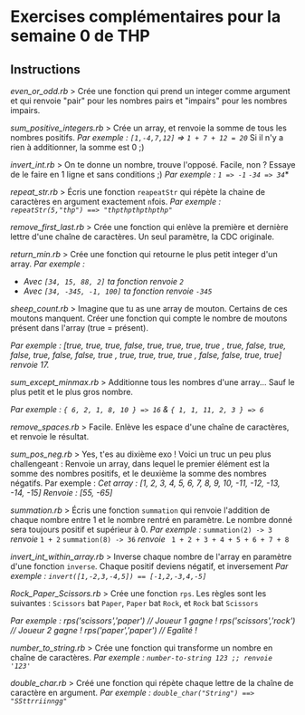 Exercises complémentaires pour la semaine 0 de THP
==========

## Instructions

*even_or_odd.rb* > Crée une fonction qui prend un integer comme argument et qui renvoie "pair" pour les nombres pairs et "impairs" pour les nombres impairs.

*sum_positive_integers.rb* > Crée un array, et renvoie la somme de tous les nombres positifs.
*Par exemple :  `[1,-4,7,12]` => `1 + 7 + 12 = 20`*
Si il n'y a rien à additionner, la somme est 0 ;)

*invert_int.rb* > On te donne un nombre, trouve l'opposé. Facile, non ? Essaye de le faire en 1 ligne et sans conditions ;)
**Par exemple  :* `1 => -1` `-34 => 34`**
     
*repeat_str.rb* > Écris une fonction `reapeatStr` qui répète la chaine de caractères en argument exactement `n`fois.
*Par exemple :  `repeatStr(5,"thp") ==> "thpthpthpthpthp"`*

*remove_first_last.rb* > Crée une fonction qui enlève la première et dernière lettre d'une chaîne de caractères. Un seul paramètre, la CDC originale.

*return_min.rb* > Crée une fonction qui retourne le plus petit integer d'un array. 
*Par exemple :* 
-  *Avec  `[34, 15, 88, 2]`  ta fonction renvoie  `2`*
-  *Avec  `[34, -345, -1, 100]`  ta fonction renvoie  `-345`*

*sheep_count.rb* > Imagine que tu as une array de mouton. Certains de ces moutons manquent. Créer une fonction qui compte le nombre de moutons présent dans l'array (true = présent).

*Par exemple : 
[true, true, true, false, true, true, true, true , true, false, true, false, true, false, false, true , true, true, true, true , false, false, true, true] renvoie 17.*

*sum_except_minmax.rb* > Additionne tous les nombres d'une array... Sauf le plus petit et le plus gros nombre.

*Par exemple : `{ 6, 2, 1, 8, 10 } => 16`  & `{ 1, 1, 11, 2, 3 } => 6`*

*remove_spaces.rb* > Facile. Enlève les espace d'une chaîne de caractères, et renvoie le résultat.

*sum_pos_neg.rb* > Yes, t'es au dixième exo ! Voici un truc un peu plus challengeant : 
Renvoie un array, dans lequel le premier élément est la somme des nombres positifs, et le deuxième la somme des nombres négatifs.
Par exemple : 
*Cet array :  [1, 2, 3, 4, 5, 6, 7, 8, 9, 10, -11, -12, -13, -14, -15] 
Renvoie :  [55, -65]*

*summation.rb* > Écris une fonction `summation` qui renvoie l'addition de chaque nombre entre 1 et le nombre rentré en paramètre. Le nombre donné sera toujours positif et supérieur à 0.
*Par exemple :* 
`summation(2) -> 3` 
*renvoie* `1 + 2`
 `summation(8) -> 36`
*renvoie*  ` 1 + 2 + 3 + 4 + 5 + 6 + 7 + 8`

*invert_int_within_array.rb* > Inverse chaque nombre de l'array en paramètre d'une fonction `inverse`. Chaque positif deviens négatif, et inversement 
*Par exemple : `invert([1,-2,3,-4,5]) == [-1,2,-3,4,-5]`*

*Rock_Paper_Scissors.rb* > Crée une fonction `rps`. Les règles sont les suivantes : `Scissors` bat `Paper`, `Paper` bat `Rock`, et `Rock` bat `Scissors`

*Par exemple : 
rps('scissors','paper') // Joueur 1 gagne ! rps('scissors','rock') // Joueur 2 gagne ! rps('paper','paper') // Egalité !*

*number_to_string.rb* > Crée une fonction qui transforme un nombre en chaîne de caractères.
*Par exemple : `number-to-string 123 ;; renvoie '123'`*


*double_char.rb* > Créé une fonction qui répète chaque lettre de la chaîne de caractère en argument.
*Par exemple : `double_char("String") ==> "SSttrriinngg" `*